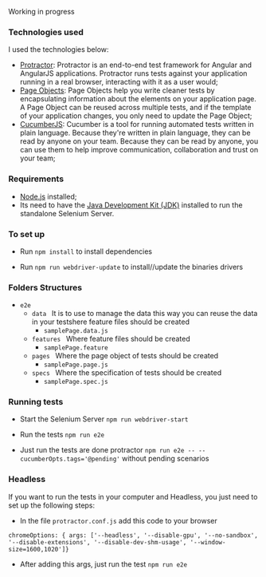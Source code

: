 Working in progress

### Technologies used

I used the technologies below:

* [Protractor](https://www.protractortest.org/#/): Protractor is an end-to-end test framework for Angular and AngularJS applications. Protractor runs tests against your application running in a real browser, interacting with it as a user would;
* [Page Objects](https://www.protractortest.org/#/page-objects): Page Objects help you write cleaner tests by encapsulating information about the elements on your application page. A Page Object can be reused across multiple tests, and if the template of your application changes, you only need to update the Page Object;
* [CucumberJS](https://github.com/cucumber/cucumber-js): Cucumber is a tool for running automated tests written in plain language. Because they're written in plain language, they can be read by anyone on your team. Because they can be read by anyone, you can use them to help improve communication, collaboration and trust on your team;

### Requirements

- [Node.js](https://nodejs.org/en/download/) installed;
- Its need to have the [Java Development Kit (JDK)](https://www.oracle.com/technetwork/java/javase/downloads/index.html) installed to run the standalone Selenium Server.

### To set up

- Run ```npm install``` to install dependencies

- Run ```npm run webdriver-update``` to install//update the binaries drivers

### Folders Structures

* ```e2e ```
    * ```data ``` It is to use to manage the data this way you can reuse the data in your testshere feature files should be created
        * ```samplePage.data.js ```
    * ```features ``` Where feature files should be created
        * ```samplePage.feature ```
    * ```pages ``` Where the page object of tests should be created
        * ```samplePage.page.js ```
    * ```specs ``` Where the specification of tests should be created
        * ```samplePage.spec.js ```
### Running tests

- Start the Selenium Server ```npm run webdriver-start```

- Run the tests ```npm run e2e```

- Just run the tests are done protractor ```npm run e2e -- --cucumberOpts.tags='@pending'``` without pending scenarios

### Headless

If you want to run the tests in your computer and Headless, you just need to set up the following steps:

- In the file ```protractor.conf.js``` add this code to your browser

```chromeOptions: { args: ['--headless', '--disable-gpu', '--no-sandbox', '--disable-extensions', '--disable-dev-shm-usage', '--window-size=1600,1020']}```

- After adding this args, just run the test ```npm run e2e```